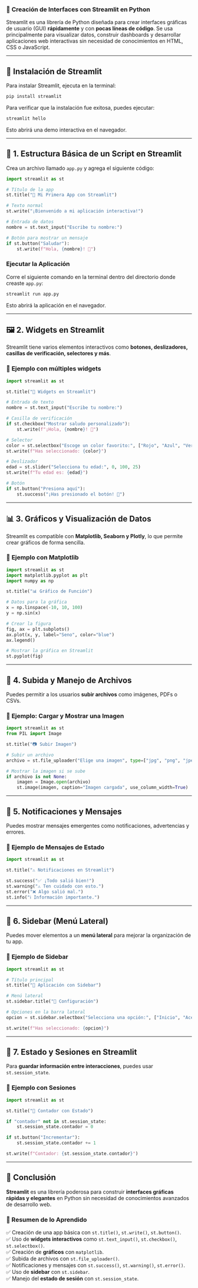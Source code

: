 ### 🚀 **Creación de Interfaces con Streamlit en Python**  

Streamlit es una librería de Python diseñada para crear interfaces gráficas de usuario (GUI) **rápidamente** y con **pocas líneas de código**. Se usa principalmente para visualizar datos, construir dashboards y desarrollar aplicaciones web interactivas sin necesidad de conocimientos en HTML, CSS o JavaScript.  

---

## **📌 Instalación de Streamlit**  
Para instalar Streamlit, ejecuta en la terminal:  
```bash
pip install streamlit
```

Para verificar que la instalación fue exitosa, puedes ejecutar:
```bash
streamlit hello
```
Esto abrirá una demo interactiva en el navegador.

---

## **📝 1. Estructura Básica de un Script en Streamlit**  
Crea un archivo llamado `app.py` y agrega el siguiente código:

```python
import streamlit as st

# Título de la app
st.title("🚀 Mi Primera App con Streamlit")

# Texto normal
st.write("¡Bienvenido a mi aplicación interactiva!")

# Entrada de datos
nombre = st.text_input("Escribe tu nombre:")

# Botón para mostrar un mensaje
if st.button("Saludar"):
    st.write(f"Hola, {nombre}! 🎉")
```

### **Ejecutar la Aplicación**
Corre el siguiente comando en la terminal dentro del directorio donde creaste `app.py`:
```bash
streamlit run app.py
```
Esto abrirá la aplicación en el navegador.

---

## **🖼️ 2. Widgets en Streamlit**
Streamlit tiene varios elementos interactivos como **botones, deslizadores, casillas de verificación, selectores y más**.  

### 📌 **Ejemplo con múltiples widgets**  
```python
import streamlit as st

st.title("🌟 Widgets en Streamlit")

# Entrada de texto
nombre = st.text_input("Escribe tu nombre:")

# Casilla de verificación
if st.checkbox("Mostrar saludo personalizado"):
    st.write(f"¡Hola, {nombre}! 🎉")

# Selector
color = st.selectbox("Escoge un color favorito:", ["Rojo", "Azul", "Verde"])
st.write(f"Has seleccionado: {color}")

# Deslizador
edad = st.slider("Selecciona tu edad:", 0, 100, 25)
st.write(f"Tu edad es: {edad}")

# Botón
if st.button("Presiona aquí"):
    st.success("¡Has presionado el botón! 🎈")
```

---

## **📊 3. Gráficos y Visualización de Datos**
Streamlit es compatible con **Matplotlib, Seaborn y Plotly**, lo que permite crear gráficos de forma sencilla.

### 📌 **Ejemplo con Matplotlib**
```python
import streamlit as st
import matplotlib.pyplot as plt
import numpy as np

st.title("📊 Gráfico de Función")

# Datos para la gráfica
x = np.linspace(-10, 10, 100)
y = np.sin(x)

# Crear la figura
fig, ax = plt.subplots()
ax.plot(x, y, label="Seno", color="blue")
ax.legend()

# Mostrar la gráfica en Streamlit
st.pyplot(fig)
```

---

## **📂 4. Subida y Manejo de Archivos**
Puedes permitir a los usuarios **subir archivos** como imágenes, PDFs o CSVs.

### 📌 **Ejemplo: Cargar y Mostrar una Imagen**
```python
import streamlit as st
from PIL import Image

st.title("📷 Subir Imagen")

# Subir un archivo
archivo = st.file_uploader("Elige una imagen", type=["jpg", "png", "jpeg"])

# Mostrar la imagen si se sube
if archivo is not None:
    imagen = Image.open(archivo)
    st.image(imagen, caption="Imagen cargada", use_column_width=True)
```

---

## **📢 5. Notificaciones y Mensajes**
Puedes mostrar mensajes emergentes como notificaciones, advertencias y errores.

### 📌 **Ejemplo de Mensajes de Estado**
```python
import streamlit as st

st.title("⚠️ Notificaciones en Streamlit")

st.success("✅ ¡Todo salió bien!")
st.warning("⚠️ Ten cuidado con esto.")
st.error("❌ Algo salió mal.")
st.info("ℹ️ Información importante.")
```

---

## **🔄 6. Sidebar (Menú Lateral)**
Puedes mover elementos a un **menú lateral** para mejorar la organización de tu app.

### 📌 **Ejemplo de Sidebar**
```python
import streamlit as st

# Título principal
st.title("🎨 Aplicación con Sidebar")

# Menú lateral
st.sidebar.title("🔧 Configuración")

# Opciones en la barra lateral
opcion = st.sidebar.selectbox("Selecciona una opción:", ["Inicio", "Acerca de", "Contacto"])

st.write(f"Has seleccionado: {opcion}")
```

---

## **📍 7. Estado y Sesiones en Streamlit**
Para **guardar información entre interacciones**, puedes usar `st.session_state`.

### 📌 **Ejemplo con Sesiones**
```python
import streamlit as st

st.title("📌 Contador con Estado")

if "contador" not in st.session_state:
    st.session_state.contador = 0

if st.button("Incrementar"):
    st.session_state.contador += 1

st.write(f"Contador: {st.session_state.contador}")
```

---

## **🚀 Conclusión**
**Streamlit** es una librería poderosa para construir **interfaces gráficas rápidas y elegantes** en Python sin necesidad de conocimientos avanzados de desarrollo web.

### **📌 Resumen de lo Aprendido**
✅ Creación de una app básica con `st.title()`, `st.write()`, `st.button()`.  
✅ Uso de **widgets interactivos** como `st.text_input()`, `st.checkbox()`, `st.selectbox()`.  
✅ Creación de **gráficos** con `matplotlib`.  
✅ Subida de archivos con `st.file_uploader()`.  
✅ Notificaciones y mensajes con `st.success()`, `st.warning()`, `st.error()`.  
✅ Uso de **sidebar** con `st.sidebar`.  
✅ Manejo del **estado de sesión** con `st.session_state`.  
